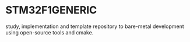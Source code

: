 # STM32F1GENERIC  
study, implementation and template repository to bare-metal development
using open-source tools and cmake.

